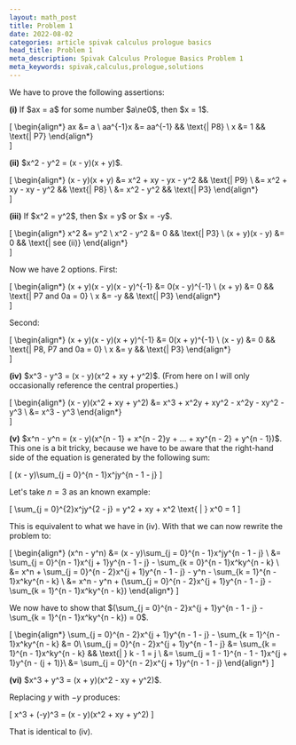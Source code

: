 ```yaml
---
layout: math_post
title: Problem 1
date: 2022-08-02
categories: article spivak calculus prologue basics
head_title: Problem 1
meta_description: Spivak Calculus Prologue Basics Problem 1
meta_keywords: spivak,calculus,prologue,solutions
---
```


We have to prove the following assertions:

<p>
<strong>(i)</strong> If $ax = a$ for some number $a\ne0$, then $x = 1$.

\[
  \begin{align*}
    ax &= a \\
    aa^{-1}x &= aa^{-1} && \text{| P8} \\
    x &= 1 && \text{| P7}
  \end{align*}   
\]
</p>

<p>
<strong>(ii)</strong> $x^2 - y^2 = (x - y)(x + y)$.

\[
  \begin{align*}
    (x - y)(x + y) &= x^2 + xy - yx - y^2 && \text{| P9} \\
                   &= x^2 + xy - xy - y^2 && \text{| P8} \\
                   &= x^2 - y^2 && \text{| P3}
  \end{align*}   
\]
</p>

<p>
<strong>(iii)</strong> If $x^2 = y^2$, then $x = y$ or $x = -y$.

\[
  \begin{align*}
    x^2 &= y^2 \\
    x^2 - y^2 &= 0 && \text{| P3} \\
    (x + y)(x - y) &= 0 && \text{| see (ii)}
  \end{align*}   
\]

Now we have 2 options. First:

\[
  \begin{align*}
      (x + y)(x - y)(x - y)^{-1} &= 0(x - y)^{-1} \\
      (x + y) &= 0 && \text{| P7 and 0a = 0} \\
      x &= -y && \text{| P3}
  \end{align*}   
\]

Second:

\[
  \begin{align*}
      (x + y)(x - y)(x + y)^{-1} &= 0(x + y)^{-1} \\
      (x - y) &= 0 && \text{| P8, P7 and 0a = 0} \\
      x &= y && \text{| P3}
  \end{align*}   
\]
</p>

<p>
<strong>(iv)</strong> $x^3 - y^3 = (x - y)(x^2 + xy + y^2)$. (From here on I will only occasionally reference the central properties.)

\[
  \begin{align*}
      (x - y)(x^2 + xy + y^2) &= x^3 + x^2y + xy^2 - x^2y - xy^2 - y^3 \\
                              &= x^3 - y^3 
  \end{align*}   
\]
</p>

<p>
<strong>(v)</strong> $x^n - y^n = (x - y)(x^{n - 1} + x^{n - 2}y + ... + xy^{n - 2} + y^{n - 1})$. This one is a bit tricky, because we have to be aware that the right-hand side of the equation is generated by the following sum:

\[
  (x - y)\sum_{j = 0}^{n - 1}x^jy^{n - 1 - j}
\]

Let's take $n = 3$ as an known example:

\[
  \sum_{j = 0}^{2}x^jy^{2 - j} = y^2 + xy + x^2 \text{ | } x^0 = 1
\]

This is equivalent to what we have in (iv). With that we can now rewrite the problem to:

\[
  \begin{align*}
      (x^n - y^n) &= (x - y)\sum_{j = 0}^{n - 1}x^jy^{n - 1 - j} \\
                  &= \sum_{j = 0}^{n - 1}x^{j + 1}y^{n - 1 - j} - \sum_{k = 0}^{n - 1}x^ky^{n - k} \\
                  &= x^n + \sum_{j = 0}^{n - 2}x^{j + 1}y^{n - 1 - j} - y^n - \sum_{k = 1}^{n - 1}x^ky^{n - k} \\
                  &= x^n - y^n + (\sum_{j = 0}^{n - 2}x^{j + 1}y^{n - 1 - j} - \sum_{k = 1}^{n - 1}x^ky^{n - k})
  \end{align*}
\]

We now have to show that $(\sum_{j = 0}^{n - 2}x^{j + 1}y^{n - 1 - j} - \sum_{k = 1}^{n - 1}x^ky^{n - k}) = 0$.

\[
  \begin{align*}
      \sum_{j = 0}^{n - 2}x^{j + 1}y^{n - 1 - j} - \sum_{k = 1}^{n - 1}x^ky^{n - k} &= 0\\
      \sum_{j = 0}^{n - 2}x^{j + 1}y^{n - 1 - j} &= \sum_{k = 1}^{n - 1}x^ky^{n - k} && \text{| } k - 1 = j \\
      &= \sum_{j = 1 - 1}^{n - 1 - 1}x^{j + 1}y^{n - (j + 1)}\\
      &= \sum_{j = 0}^{n - 2}x^{j + 1}y^{n - 1 - j}
  \end{align*}
\]
</p>

<p>
<strong>(vi)</strong> $x^3 + y^3 = (x + y)(x^2 - xy + y^2)$.

Replacing $y$ with $-y$ produces:

\[
 x^3 + (-y)^3 = (x - y)(x^2 + xy + y^2)
\]

That is identical to (iv).
</p>